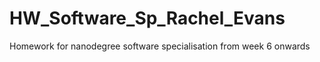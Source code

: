 # HW_Software_Sp_Rachel_Evans


Homework for nanodegree software specialisation from week 6 onwards
